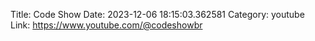 Title: Code Show
Date: 2023-12-06 18:15:03.362581
Category: youtube
Link: https://www.youtube.com/@codeshowbr
